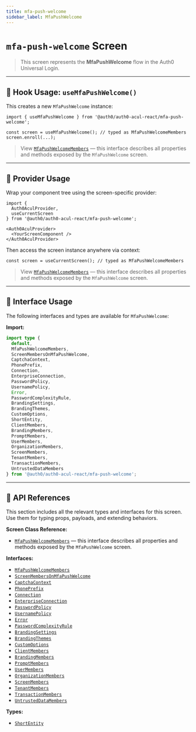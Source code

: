 ```yaml
---
title: mfa-push-welcome
sidebar_label: MfaPushWelcome
---
```


# `mfa-push-welcome` Screen

> This screen represents the **MfaPushWelcome** flow in the Auth0 Universal Login.

---

## 🔹 Hook Usage: `useMfaPushWelcome()`

This creates a new `MfaPushWelcome` instance:

```tsx
import { useMfaPushWelcome } from '@auth0/auth0-acul-react/mfa-push-welcome';

const screen = useMfaPushWelcome(); // typed as MfaPushWelcomeMembers
screen.enroll(...);
```

> View [`MfaPushWelcomeMembers`](https://auth0.github.io/universal-login/interfaces/Classes.MfaPushWelcomeMembers.html) — this interface describes all properties and methods exposed by the `MfaPushWelcome` screen.

---

## 🔹 Provider Usage

Wrap your component tree using the screen-specific provider:

```tsx
import {
  Auth0AculProvider,
  useCurrentScreen
} from '@auth0/auth0-acul-react/mfa-push-welcome';

<Auth0AculProvider>
  <YourScreenComponent />
</Auth0AculProvider>
```

Then access the screen instance anywhere via context:

```tsx
const screen = useCurrentScreen(); // typed as MfaPushWelcomeMembers
```

> View [`MfaPushWelcomeMembers`](https://auth0.github.io/universal-login/interfaces/Classes.MfaPushWelcomeMembers.html) — this interface describes all properties and methods exposed by the `MfaPushWelcome` screen.

---

## 🔹 Interface Usage

The following interfaces and types are available for `MfaPushWelcome`:

**Import:**

```ts
import type {
  default,
  MfaPushWelcomeMembers,
  ScreenMembersOnMfaPushWelcome,
  CaptchaContext,
  PhonePrefix,
  Connection,
  EnterpriseConnection,
  PasswordPolicy,
  UsernamePolicy,
  Error,
  PasswordComplexityRule,
  BrandingSettings,
  BrandingThemes,
  CustomOptions,
  ShortEntity,
  ClientMembers,
  BrandingMembers,
  PromptMembers,
  UserMembers,
  OrganizationMembers,
  ScreenMembers,
  TenantMembers,
  TransactionMembers,
  UntrustedDataMembers
} from '@auth0/auth0-acul-react/mfa-push-welcome';
```

---

## 🔸 API References

This section includes all the relevant types and interfaces for this screen. Use them for typing props, payloads, and extending behaviors.

**Screen Class Reference:**  
- [`MfaPushWelcomeMembers`](https://auth0.github.io/universal-login/interfaces/Classes.MfaPushWelcomeMembers.html) — this interface describes all properties and methods exposed by the `MfaPushWelcome` screen.

**Interfaces:**
- [`MfaPushWelcomeMembers`](https://auth0.github.io/universal-login/interfaces/Classes.MfaPushWelcomeMembers.html)
- [`ScreenMembersOnMfaPushWelcome`](https://auth0.github.io/universal-login/interfaces/Classes.ScreenMembersOnMfaPushWelcome.html)
- [`CaptchaContext`](https://auth0.github.io/universal-login/interfaces/Classes.CaptchaContext.html)
- [`PhonePrefix`](https://auth0.github.io/universal-login/interfaces/Classes.PhonePrefix.html)
- [`Connection`](https://auth0.github.io/universal-login/interfaces/Classes.Connection.html)
- [`EnterpriseConnection`](https://auth0.github.io/universal-login/interfaces/Classes.EnterpriseConnection.html)
- [`PasswordPolicy`](https://auth0.github.io/universal-login/interfaces/Classes.PasswordPolicy.html)
- [`UsernamePolicy`](https://auth0.github.io/universal-login/interfaces/Classes.UsernamePolicy.html)
- [`Error`](https://auth0.github.io/universal-login/interfaces/Classes.Error.html)
- [`PasswordComplexityRule`](https://auth0.github.io/universal-login/interfaces/Classes.PasswordComplexityRule.html)
- [`BrandingSettings`](https://auth0.github.io/universal-login/interfaces/Classes.BrandingSettings.html)
- [`BrandingThemes`](https://auth0.github.io/universal-login/interfaces/Classes.BrandingThemes.html)
- [`CustomOptions`](https://auth0.github.io/universal-login/interfaces/Classes.CustomOptions.html)
- [`ClientMembers`](https://auth0.github.io/universal-login/interfaces/Classes.ClientMembers.html)
- [`BrandingMembers`](https://auth0.github.io/universal-login/interfaces/Classes.BrandingMembers.html)
- [`PromptMembers`](https://auth0.github.io/universal-login/interfaces/Classes.PromptMembers.html)
- [`UserMembers`](https://auth0.github.io/universal-login/interfaces/Classes.UserMembers.html)
- [`OrganizationMembers`](https://auth0.github.io/universal-login/interfaces/Classes.OrganizationMembers.html)
- [`ScreenMembers`](https://auth0.github.io/universal-login/interfaces/Classes.ScreenMembers.html)
- [`TenantMembers`](https://auth0.github.io/universal-login/interfaces/Classes.TenantMembers.html)
- [`TransactionMembers`](https://auth0.github.io/universal-login/interfaces/Classes.TransactionMembers.html)
- [`UntrustedDataMembers`](https://auth0.github.io/universal-login/interfaces/Classes.UntrustedDataMembers.html)


**Types:**
- [`ShortEntity`](https://auth0.github.io/universal-login/types/Classes.ShortEntity.html)
